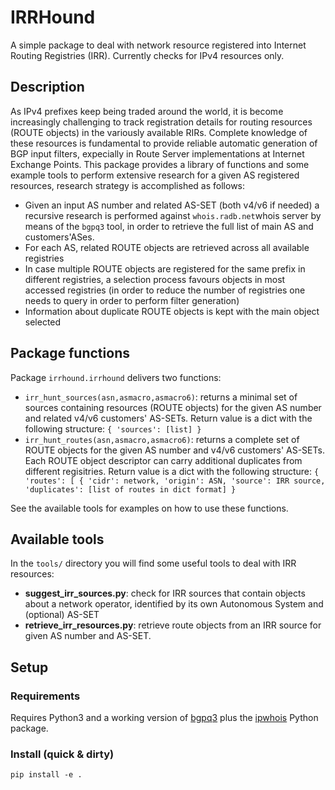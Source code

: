 # IRRHound

A simple package to deal with network resource registered into Internet Routing Registries (IRR).
Currently checks for IPv4 resources only.

## Description

As IPv4 prefixes keep being traded around the world, it is become increasingly challenging to track registration details for routing resources (ROUTE objects) in the variously available RIRs. Complete knowledge of these resources is fundamental to provide reliable automatic generation of BGP input filters, expecially in Route Server implementations at Internet Exchange Points.
This package provides a library of functions and some example tools to perform extensive research for a given AS registered resources, research strategy is accomplished as follows:

- Given an input AS number and related AS-SET (both v4/v6 if needed) a recursive research is performed against `whois.radb.net`whois server by means of the `bgpq3` tool, in order to retrieve the full list of main AS and customers'ASes.
- For each AS, related ROUTE objects are retrieved across all available registries
- In case multiple ROUTE objects are registered for the same prefix in different registries, a selection process favours objects in most accessed registries (in order to reduce the number of registries one needs to query in order to perform filter generation)
- Information about duplicate ROUTE objects is kept with the main object selected

## Package functions

Package `irrhound.irrhound` delivers two functions:

- `irr_hunt_sources(asn,asmacro,asmacro6)`: returns a minimal set of sources containing resources (ROUTE objects) for the given AS number and related v4/v6 customers' AS-SETs. Return value is a dict with the following structure: `{ 'sources': [list] }` 
- `irr_hunt_routes(asn,asmacro,asmacro6)`: returns a complete set of ROUTE objects for the given AS number and v4/v6 customers' AS-SETs. Each ROUTE object descriptor can carry additional duplicates from different regisitries. Return value is a dict with the following structure: `{ 'routes': [ { 'cidr': network, 'origin': ASN, 'source': IRR source, 'duplicates': [list of routes in dict format] }`

See the available tools for examples on how to use these functions.

## Available tools
In the `tools/` directory you will find some useful tools to deal with IRR resources:

- **suggest_irr_sources.py**: check for IRR sources that contain objects about a network operator, identified by its own Autonomous System and (optional) AS-SET
- **retrieve_irr_resources.py**: retrieve route objects from an IRR source for given AS number and AS-SET.

## Setup

### Requirements 

Requires Python3 and a working version of [bgpq3](https://github.com/snar/bgpq3) plus the [ipwhois](https://ipwhois.readthedocs.io/en/latest/) Python package.

### Install (quick & dirty)

`pip install -e .` 